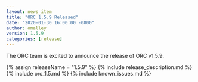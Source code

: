 ```yaml
---
layout: news_item
title: "ORC 1.5.9 Released"
date: "2020-01-30 16:00:00 -0800"
author: omalley
version: 1.5.9
categories: [release]
---
```


The ORC team is excited to announce the release of ORC v1.5.9.

{% assign releaseName = "1.5.9" %}
{% include release_description.md %}
{% include orc_1.5.md %}
{% include known_issues.md %}
